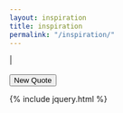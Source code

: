 ```yaml
---
layout: inspiration
title: inspiration
permalink: "/inspiration/"
---
```

<link href="{{ site.url }}/css/inspiration.css" media="screen, projection" rel="stylesheet" type="text/css"/>

<div id="quote-container">
  <div id="quote-backdrop">
    <div class="small-3"></div>
     <div id="quote-block" class="small-9">
        <p id="quote"></p>
        <span><span id="quote-author"></span> | <a id="quote-link"></a></span>
        <br/> <br/>
        <button id="quote-new" class="waves-effect waves-light btn" onclick="changeQuote()">New Quote</button>
    </div>
  </div>
</div>

{% include jquery.html %}

<script>
  var inspirations = null;
  var index;

  var changeQuote = function () {
    console.log(inspirations);

  index = (index + 1) % inspirations.length;

    var selectedQuote = inspirations[index];

    var withQuotes = "“" + selectedQuote.quote + "”";

    $("#quote").text(withQuotes);
    $("#quote-author").text(selectedQuote.author);
    $("#quote-link").attr("href", selectedQuote.link)
    .text(selectedQuote.title);

    if (selectedQuote.image != null) {
        $("#quote-container").css('background-image', 'url(' + selectedQuote.image + ')')
    }
  };

  var quotesLoaded = function (data) {
    console.log(data);
    inspirations = data;
    index = Math.floor(Math.random() * inspirations.length);
    changeQuote();
  };

  var jsonData = $.getJSON("{{$site.url}}/json/inspiration.json", quotesLoaded);
</script>

